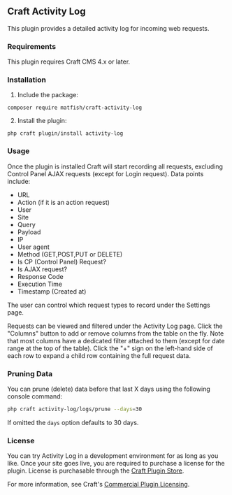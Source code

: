 ## Craft Activity Log

This plugin provides a detailed activity log for incoming web requests.

### Requirements

This plugin requires Craft CMS 4.x or later.

### Installation

1. Include the package:

```
composer require matfish/craft-activity-log
```

2. Install the plugin:

```
php craft plugin/install activity-log
```

### Usage

Once the plugin is installed Craft will start recording all requests, excluding Control Panel AJAX requests (except for Login request).
Data points include:
* URL
* Action (if it is an action request)
* User
* Site
* Query
* Payload 
* IP
* User agent
* Method (GET,POST,PUT or DELETE)
* Is CP (Control Panel) Request?
* Is AJAX request?
* Response Code
* Execution Time
* Timestamp (Created at)

The user can control which request types to record under the Settings page.

Requests can be viewed and filtered under the Activity Log page.
Click the "Columns" button to add or remove columns from the table on the fly. 
Note that most columns have a dedicated filter attached to them (except for date range at the top of the table).
Click the "+" sign on the left-hand side of each row to expand a child row containing the full request data.

### Pruning Data

You can prune (delete) data before that last X days using the following console command:
```bash
php craft activity-log/logs/prune --days=30
```
If omitted the `days` option defaults to 30 days.

### License

You can try Activity Log in a development environment for as long as you like. Once your site goes live, you are
required to purchase a license for the plugin. License is purchasable through
the [Craft Plugin Store](https://plugins.craftcms.com/activity-log).

For more information, see
Craft's [Commercial Plugin Licensing](https://craftcms.com/docs/4.x/plugins.html#commercial-plugin-licensing).
